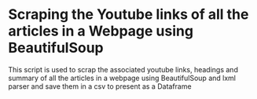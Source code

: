 # Scraping the Youtube links of all the articles in a Webpage using BeautifulSoup

This script is used to scrap the associated youtube links, headings and summary of all the articles in a webpage using BeautifulSoup and lxml parser and save them in a csv to present as a Dataframe
